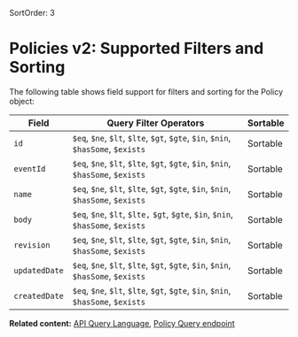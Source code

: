SortOrder: 3
# Policies v2: Supported Filters and Sorting

The following table shows field support for filters and sorting for the Policy object:

| Field              | Query Filter Operators                                                            | Sortable |
|--------------------|-----------------------------------------------------------------------------------|----------|
| `id`               | `$eq`, `$ne`, `$lt`, `$lte`, `$gt`, `$gte`, `$in`, `$nin`, `$hasSome`, `$exists`  | Sortable |
| `eventId`          | `$eq`, `$ne`, `$lt`, `$lte`, `$gt`, `$gte`, `$in`, `$nin`, `$hasSome`, `$exists`  | Sortable |
| `name`             | `$eq`, `$ne`, `$lt`, `$lte`, `$gt`, `$gte`, `$in`, `$nin`, `$hasSome`, `$exists`  | Sortable |
| `body`             | `$eq`, `$ne`, `$lt`, `$lte,` `$gt`, `$gte`, `$in`, `$nin`, `$hasSome`, `$exists`  | Sortable |
| `revision`         | `$eq`, `$ne`, `$lt`, `$lte`, `$gt`, `$gte`, `$in`, `$nin`, `$hasSome`, `$exists`  | Sortable |      
| `updatedDate`      | `$eq`, `$ne`, `$lt`, `$lte`, `$gt`, `$gte`, `$in`, `$nin`, `$hasSome`, `$exists`  | Sortable |
| `createdDate`      | `$eq`, `$ne`, `$lt`, `$lte`, `$gt`, `$gte`, `$in`, `$nin`, `$hasSome`, `$exists`  | Sortable |

__Related content:__
[API Query Language](https://dev.wix.com/api/rest/getting-started/api-query-language),
[Policy Query endpoint](https://dev.wix.com/api/rest/all-apis/policies-v2/filter-and-sort)